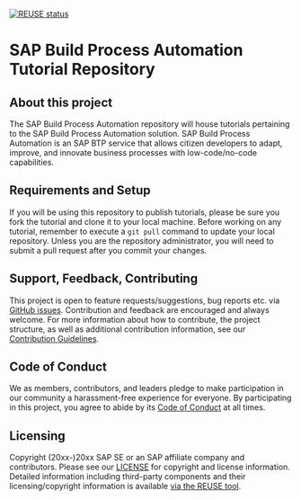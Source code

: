 [![REUSE status](https://api.reuse.software/badge/github.com/sap-tutorials/sap-build-process-automation)](https://api.reuse.software/info/github.com/sap-tutorials/sap-build-process-automation)

# SAP Build Process Automation Tutorial Repository

## About this project

The SAP Build Process Automation repository will house tutorials pertaining to the SAP Build Process Automation solution.  SAP Build Process Automation is an SAP BTP service that allows citizen developers to adapt, improve, and innovate business processes with low-code/no-code capabilities.

## Requirements and Setup

If you will be using this repository to publish tutorials, please be sure you fork the tutorial and clone it to your local machine.  Before working on any tutorial, remember to execute a `git pull` command to update your local repository.  Unless you are the repository administrator, you will need to submit a pull request after you commit your changes.

## Support, Feedback, Contributing

This project is open to feature requests/suggestions, bug reports etc. via [GitHub issues](https://github.com/SAP-toturials/<your-project>/issues). Contribution and feedback are encouraged and always welcome. For more information about how to contribute, the project structure, as well as additional contribution information, see our [Contribution Guidelines](CONTRIBUTING.md).

## Code of Conduct

We as members, contributors, and leaders pledge to make participation in our community a harassment-free experience for everyone. By participating in this project, you agree to abide by its [Code of Conduct](CODE_OF_CONDUCT.md) at all times.

## Licensing

Copyright (20xx-)20xx SAP SE or an SAP affiliate company and <your-project> contributors. Please see our [LICENSE](LICENSE) for copyright and license information. Detailed information including third-party components and their licensing/copyright information is available [via the REUSE tool](https://api.reuse.software/info/github.com/SAP-toturials/<your-project>).
